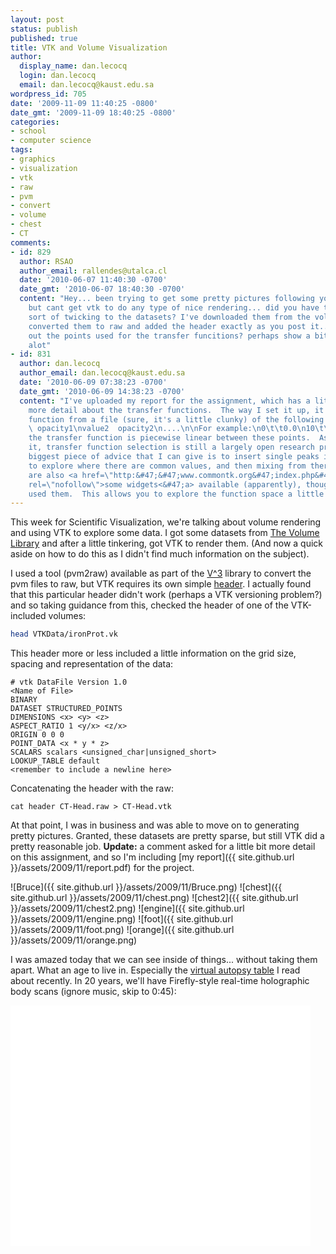 ```yaml
---
layout: post
status: publish
published: true
title: VTK and Volume Visualization
author:
  display_name: dan.lecocq
  login: dan.lecocq
  email: dan.lecocq@kaust.edu.sa
wordpress_id: 705
date: '2009-11-09 11:40:25 -0800'
date_gmt: '2009-11-09 18:40:25 -0800'
categories:
- school
- computer science
tags:
- graphics
- visualization
- vtk
- raw
- pvm
- convert
- volume
- chest
- CT
comments:
- id: 829
  author: RSAO
  author_email: rallendes@utalca.cl
  date: '2010-06-07 11:40:30 -0700'
  date_gmt: '2010-06-07 18:40:30 -0700'
  content: "Hey... been trying to get some pretty pictures following your comments,
    but cant get vtk to do any type of nice rendering... did you have to do any other
    sort of twicking to the datasets? I've downloaded them from the volume library,
    converted them to raw and added the header exactly as you post it... can you point
    out the points used for the transfer funcitions? perhaps show a bit of the code?\r\n\r\nthanks
    alot"
- id: 831
  author: dan.lecocq
  author_email: dan.lecocq@kaust.edu.sa
  date: '2010-06-09 07:38:23 -0700'
  date_gmt: '2010-06-09 14:38:23 -0700'
  content: "I've uploaded my report for the assignment, which has a little bit
    more detail about the transfer functions.  The way I set it up, it reads the transfer
    function from a file (sure, it's a little clunky) of the following format:\n\nvalue1
    \ opacity1\nvalue2  opacity2\n....\n\nFor example:\n0\t\t0.0\n10\t\t0.0\n21\t\t0.3\n40\t\t0.3\n41\t\t0.0\n60\t\t0.0\n76\t\t1.0\n\nHere
    the transfer function is piecewise linear between these points.  As I understand
    it, transfer function selection is still a largely open research problem.  The
    biggest piece of advice that I can give is to insert single peaks into the data
    to explore where there are common values, and then mixing from there where appropriate.\n\nThere
    are also <a href=\"http:&#47;&#47;www.commontk.org&#47;index.php&#47;Documentation&#47;WidgetPlans\"
    rel=\"nofollow\">some widgets<&#47;a> available (apparently), though I've not
    used them.  This allows you to explore the function space a little more interactively."
---
```

This week for Scientific Visualization, we're talking about volume rendering and using VTK to explore some data.  I got some datasets from [The Volume Library](http://www9.informatik.uni-erlangen.de/External/vollib/) and after a little tinkering, got VTK to render them. (And now a quick aside on how to do this as I didn't find much information on the subject).

I used a tool (pvm2raw) available as part of the [V^3](http://www.stereofx.org/volume.html) library to convert the pvm files to raw, but VTK requires its own simple [header](http://www.eichberger.de/2005/10/how-to-convert-raw-file-to-vtk.html).  I actually found that this particular header didn't work (perhaps a VTK versioning problem?) and so taking guidance from this, checked the header of one of the VTK-included volumes:

```bash
head VTKData/ironProt.vk
```

This header more or less included a little information on the grid size, spacing and representation of the data:

```
# vtk DataFile Version 1.0
<Name of File>
BINARY
DATASET STRUCTURED_POINTS
DIMENSIONS <x> <y> <z>
ASPECT_RATIO 1 <y/x> <z/x>
ORIGIN 0 0 0
POINT_DATA <x * y * z>
SCALARS scalars <unsigned_char|unsigned_short>
LOOKUP_TABLE default
<remember to include a newline here>
```

Concatenating the header with the raw:

```
cat header CT-Head.raw > CT-Head.vtk
```

At that point, I was in business and was able to move on to generating pretty pictures.  Granted, these datasets are pretty sparse, but still VTK did a pretty reasonable job.  __Update:__ a comment asked for a little bit more detail on this assignment, and so I'm including [my report]({{ site.github.url }}/assets/2009/11/report.pdf) for the project.

![Bruce]({{ site.github.url }}/assets/2009/11/Bruce.png)
![chest]({{ site.github.url }}/assets/2009/11/chest.png)
![chest2]({{ site.github.url }}/assets/2009/11/chest2.png)
![engine]({{ site.github.url }}/assets/2009/11/engine.png)
![foot]({{ site.github.url }}/assets/2009/11/foot.png)
![orange]({{ site.github.url }}/assets/2009/11/orange.png)

I was amazed today that we can see inside of things... without taking them apart.  What an age to live in.  Especially the [virtual autopsy table](http://www.visualiseringscenter.se/1/1.0.1.0/230/1/) I read about recently.  In 20 years, we'll have Firefly-style real-time holographic body scans (ignore music, skip to 0:45):

<object width="480" height="385" class="aligncenter"><param name="movie" value="http://www.youtube.com/v/Kgq_Psl9N6Q&hl=en&fs=1&"></param><param name="allowFullScreen" value="true"></param><param name="allowscriptaccess" value="always"></param><embed src="http://www.youtube.com/v/Kgq_Psl9N6Q&hl=en&fs=1&" type="application/x-shockwave-flash" allowscriptaccess="always" allowfullscreen="true" width="480" height="385"></embed></object>
